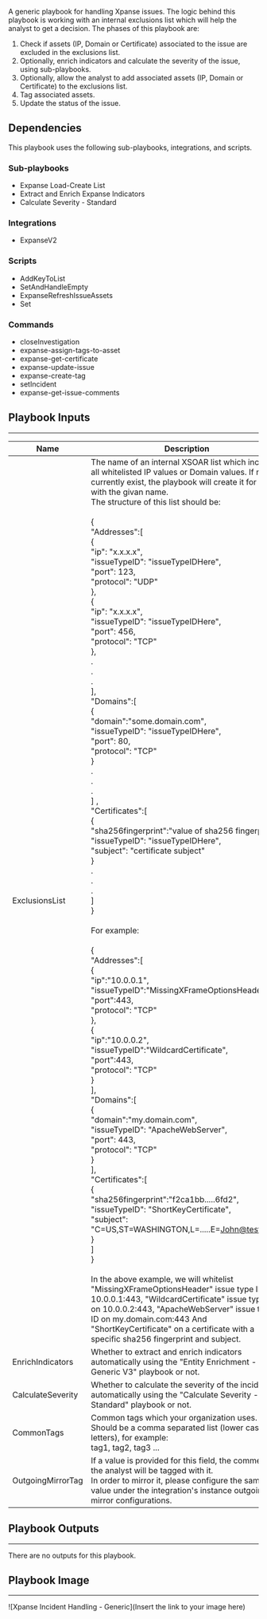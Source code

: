 A generic playbook for handling Xpanse issues.
The logic behind this playbook is working with an internal exclusions list which will help the analyst to get a decision.
The phases of this playbook are:
  1) Check if assets (IP, Domain or Certificate) associated to the issue are excluded in the exclusions list.
  2) Optionally, enrich indicators and calculate the severity of the issue, using sub-playbooks.
  3) Optionally, allow the analyst to add associated assets (IP, Domain or Certificate) to the exclusions list.
  4) Tag associated assets.
  5) Update the status of the issue.

## Dependencies
This playbook uses the following sub-playbooks, integrations, and scripts.

### Sub-playbooks
* Expanse Load-Create List
* Extract and Enrich Expanse Indicators
* Calculate Severity - Standard

### Integrations
* ExpanseV2

### Scripts
* AddKeyToList
* SetAndHandleEmpty
* ExpanseRefreshIssueAssets
* Set

### Commands
* closeInvestigation
* expanse-assign-tags-to-asset
* expanse-get-certificate
* expanse-update-issue
* expanse-create-tag
* setIncident
* expanse-get-issue-comments

## Playbook Inputs
---

| **Name** | **Description** | **Default Value** | **Required** |
| --- | --- | --- | --- |
| ExclusionsList | The name of an internal XSOAR list which includes all whitelisted IP values or Domain values.  If no list currently exist, the playbook will create it for you with the givan name.<br/>The structure of this list should be:<br/><br/>\{<br/> "Addresses":\[<br/>    \{<br/>      "ip": "x.x.x.x",<br/>      "issueTypeID": "issueTypeIDHere",<br/>      "port": 123,<br/>      "protocol": "UDP"<br/>    \},<br/>    \{<br/>      "ip": "x.x.x.x",<br/>      "issueTypeID": "issueTypeIDHere",<br/>      "port": 456,<br/>      "protocol": "TCP"<br/>    \},<br/>    .<br/>    .<br/>    .<br/>  \],<br/>"Domains":\[<br/>   \{<br/>     "domain":"some.domain.com",<br/>     "issueTypeID": "issueTypeIDHere",<br/>     "port": 80,<br/>     "protocol": "TCP"<br/>   \}<br/>   .<br/>   .<br/>   .<br/> \] ,<br/>"Certificates":\[<br/>   \{<br/>     "sha256fingerprint":"value of sha256 fingerprin",<br/>     "issueTypeID": "issueTypeIDHere",<br/>     "subject": "certificate subject"<br/>   \}<br/>   .<br/>   .<br/>   .<br/> \]<br/>\}<br/><br/>For example:<br/><br/>\{<br/>   "Addresses":\[<br/>      \{<br/>         "ip":"10.0.0.1",<br/>         "issueTypeID":"MissingXFrameOptionsHeader",<br/>         "port":443,<br/>         "protocol": "TCP"<br/>      \},<br/>      \{<br/>         "ip":"10.0.0.2",<br/>         "issueTypeID":"WildcardCertificate",<br/>         "port":443,<br/>         "protocol": "TCP"<br/>      \}<br/>   \],<br/>   "Domains":\[<br/>	   \{<br/>	     "domain":"my.domain.com",<br/>	     "issueTypeID": "ApacheWebServer",<br/>	     "port": 443,<br/>	     "protocol": "TCP"<br/>	   \}	<br/>   \],<br/>   "Certificates":\[<br/>       \{<br/>         "sha256fingerprint":"f2ca1bb.....6fd2",<br/>     	 "issueTypeID": "ShortKeyCertificate",<br/>     	 "subject": "C=US,ST=WASHINGTON,L=.....E=John@test.com"<br/>   	\}<br/>   \]<br/>\}<br/><br/>In the above example, we will whitelist "MissingXFrameOptionsHeader" issue type ID on 10.0.0.1:443, "WildcardCertificate" issue type ID on 10.0.0.2:443, "ApacheWebServer" issue type ID on my.domain.com:443 And "ShortKeyCertificate" on a certificate with a specific sha256 fingerprint and subject.  | XpanseExclusionsList | Required |
| EnrichIndicators | Whether to extract and enrich indicators automatically using the "Entity Enrichment - Generic V3" playbook or not. | True | Optional |
| CalculateSeverity | Whether to calculate the severity of the incident automatically using the "Calculate Severity - Standard" playbook or not. | True | Optional |
| CommonTags | Common tags which your organization uses.<br/>Should be a comma separated list \(lower case letters\), for example:<br/>tag1, tag2, tag3 ... | test-env, production-env, excluded | Optional |
| OutgoingMirrorTag | If a value is provided for this field, the comment of the analyst will be tagged with it.<br/>In order to mirror it, please configure the same value under the integration's instance outgoing mirror configurations. | MirrorToXpanse | Optional |

## Playbook Outputs
---
There are no outputs for this playbook.

## Playbook Image
---
![Xpanse Incident Handling - Generic](Insert the link to your image here)